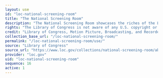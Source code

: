 ```yaml
---
layout: use
id: "loc-national-screening-room"
title: "The National Screening Room"
description: "The National Screening Room showcases the riches of the Library's vast moving image collection, designed to make otherwise unavailable movies, both copyrighted and in the public domain, freely accessible to the viewers worldwide."
rights: "The Library of Congress is not aware of any U.S. copyright or other restrictions in the vast majority of motion pictures in these collections. Absent any such restrictions, these materials are free to use and reuse."
credit: "Library of Congress, Motion Picture, Broadcasting, and Recorded Sound Division."
collection_base_url: "/loc-national-screening-room/"
permalink: "/loc-national-screening-room/use/"
source: "Library of Congress"
source_url: "https://www.loc.gov/collections/national-screening-room/about-this-collection/"
provider: "loc.gov"
uid: "loc-national-screening-room"
sequence: 16
active: 1
---
```

